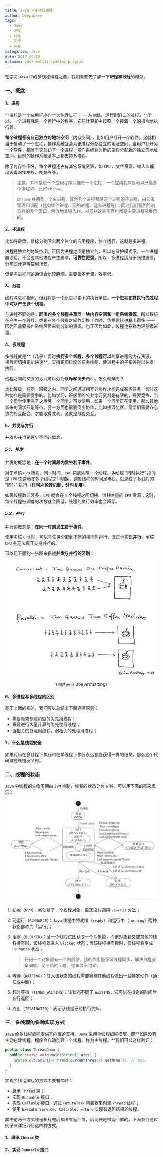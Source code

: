```yaml
---
title: Java 中多线程编程
author: Deepspace
tags:
  - Java
  - 进程
  - 线程
  - 并行
  - 并发
categories: Java
date: 2017-06-29
urlname: java-multithreading-program
---
```




在学习 `Java` 中的多线程编程之前，我们需要先了解一下**进程和线程**的概念。



### 一、概念

#### 1、进程

**进程是一个应用程序的一次执行过程 —— 从创建、运行到消亡的过程。**所以，一个进程就是一个运行中的程序，它在计算机中按照一个接着一个的指令地执行着。

**每个进程都有自己独立的地址空间**（内存空间），比如用户打开一个软件，这就相当于启动了一个进程，操作系统就会为该进程分配独立的地址空间。当用户打开另一个软件，相当于又启动了一个进程，操作系统将为新的进程分配新的独立的地址空间。目前的操作系统基本上都支持多进程。

除了内存空间外，每个进程还占有其它系统资源，如 `CPU` 、文件资源、输入和输出设备的使用权、网络等等。

> 注意，并不是说一个应用程序只能有一个进程，一个应用程序是可以开启多个进程的，比如 `Chrome`。
>
> `Chrome` 会拥有一个主进程，其他几个进程都是这个进程的子进程，由它来管理和调配（比如插件进程、网络进程、渲染进程等）；同时我们看到的浏览器的整个窗口，包含地址输入栏，书签栏这些东西也都是主要进程来展示的。



#### 2、多进程

比如将键盘、鼠标分别写出两个独立的应用程序，独立运行，这就是多进程。

进程是独立的地址空间。正因为进程之间是独立的，所以在保护模式下，一个进程崩溃后，不会对其他进程产生影响，**可靠性更强**。所以，多进程适用于网络通信，分布式计算等应用场景。

但是多进程间的通信会比较麻烦，需要很多步骤，效率低。



#### 3、线程

线程与进程相似，但线程是一个比进程更小的执行单位。**一个进程在其执行的过程中可以产生多个线程**。

与进程不同的是：**同类的多个线程共享同一块内存空间和一组系统资源**，所以系统在产生一个线程，或是在各个线程之间作切换工作时，负担要比进程小得多 —— 因为不需要操作系统层面来划分新的资源。也正因为如此，线程也被称为轻量级进程。



#### 4、多线程

多线程就是**（几乎）同时**执行多个线程，多个线程可以**共享进程的内存资源，相互间切换更加快速**，支持更细粒度的任务控制，使进程中的子任务得以并发执行。

线程之间的交互的方式可以分为**互斥和同步**两种。怎么理解呢？

类比班级，在同一班级之内，同学之间通过相互的协作才能完成某些任务，有时这种协作是需要竞争的。比如学习，班级里的公共学习资料是有限的，需要竞争，当一个同学使用完了之后另一个同学才可以使用，如果一个同学正在使用，那么其他新来的同学只能等待。另一方面也需要同步协作，比如拔河比赛，同学们需要齐心协力相互配合，才能取得胜利。这就是线程交互。



#### 5、并发与并行

并发和并行是两个不同的概念。

##### 5.1、并发

并发的概念是：**在一个时间段内发生若干事件**。

对于单核 `CPU` 而言，同一时间，`CPU` 只能处理 `1` 个线程。多线程 "同时执行" 指的是 `CPU` 快速地在多个线程之间切换，调度线程的时间足够快，就造成了多线程的 "同时" 执行（**时间片轮转机制、分时复用**）。

如果线程数非常多，`CPU` 就会在 `n` 个线程之间切换，消耗大量的 `CPU` 资源；这时，每个线程被调度的次数就会降低，线程的执行效率也会降低。



##### 5.2、并行

并行的概念是：**在同一时刻发生若干事件**。

使用多核 `CPU` 时，可以将任务分配到不同的核同时运行，真正地实现**并行**。单核 `CPU` 是无法真正支持并行的。

可以用下面的一张图来描述**并发与并行的区别**：

<img src="https://github.com/IDeepspace/ImageHosting/raw/master/Java/java-concurrency-parallel.jpg" alt="Java 并发与并行" />

<p align="center">（图片来自 Joe Armstrong）</p>



#### 6、多进程与多线程的区别

基于上面的描述，我们可以总结出下面选择原则：

- 需要频繁创建销毁的优先用线程；
- 需要进行大量计算的优先使用线程；
- 强相关的处理用线程，弱相关的处理用进程；



#### 7、什么是线程安全

如果代码在多线程下执行和在单线程下执行永远都能获得一样的结果，那么这个代码就是线程安全的。



### 二、线程的状态

`Java` 中线程的生命周期由 `JVM` 控制，线程的状态分为 `6` 种，可以用下面的图来表示：

<img src="https://raw.githubusercontent.com/IDeepspace/ImageHosting/master/Java/java-thread-lifecycle.jpg" alt="Java 线程的状态" />

1. 初始（`NEW`）：新创建了一个线程对象，但还没有调用 `start()` 方法；

2. 可运行（`RUNNABLE`）：`Java` 线程中将就绪（`ready`）和运行中（`running`）两种状态都称为「运行」；

3. 阻塞（`BLOCKED`）：当一个线程试图获取一个对象锁，而该对象锁又被其他的线程持有时，该线程就进入 `Blocked` 状态；当该线程持有锁时，该线程将变成 `Runnable` 状态；

   > 任何一个对象都有一个内置锁，锁的作用是保证线程同步，解决线程安全问题。关于锁的问题，这里暂不讨论。

4. 等待（`WAITING`）：进入该状态的线程需要等待其他线程做出一些特定动作（通知或中断）；

5. 超时等待（`TIMED_WAITING`）：该状态不同于 `WAITING`，它可以在指定的时间后自行返回；

6. 终止（`TERMINATED`）：表示该线程已经执行完毕。



### 三、多线程的多种实现方式

`Java` 给多线程编程提供了内置的支持。`Java` 采用单线程编程模型，即**如果没有主动创建线程，程序会自动创建一个线程，称为主线程。**我们可以这样验证：

```java
public class ThreadDemo {
  public static void main(String[] args) {
    System.out.println(Thread.currentThread().getName()); // main
  }
}
```

实现多线程编程的方式主要有四种：

- 继承 `Thread` 类；
- 实现 `Runnable` 接口；
- 实现 `Callable` 接口，通过 `FutureTask` 包装器来创建 `Thread` 线程；
- 使用 `ExecutorService`、`Callable`、`Future` 实现有返回结果的线程。

其中前两种方式线程执行完后都没有返回值，后两种是带返回值的。下面我们通过例子来详细介绍这四种方式。



#### 1、继承 `Thread` 类



#### 2、实现 `Runnable` 接口

